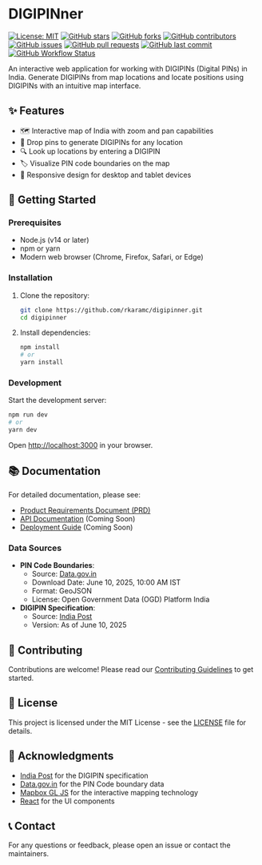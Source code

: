 # DIGIPINner

[![License: MIT](https://img.shields.io/badge/License-MIT-yellow.svg)](https://opensource.org/licenses/MIT)
[![GitHub stars](https://img.shields.io/github/stars/rkaramc/digipinner?style=social)](https://github.com/rkaramc/digipinner/stargazers) [![GitHub forks](https://img.shields.io/github/forks/rkaramc/digipinner?style=social)](https://github.com/rkaramc/digipinner/network/members) [![GitHub contributors](https://img.shields.io/github/contributors/rkaramc/digipinner)](https://github.com/rkaramc/digipinner/graphs/contributors)
[![GitHub issues](https://img.shields.io/github/issues/rkaramc/digipinner)](https://github.com/rkaramc/digipinner/issues) [![GitHub pull requests](https://img.shields.io/github/issues-pr/rkaramc/digipinner)](https://github.com/rkaramc/digipinner/pulls) [![GitHub last commit](https://img.shields.io/github/last-commit/rkaramc/digipinner)](https://github.com/rkaramc/digipinner/commits/main) [![GitHub Workflow Status](https://img.shields.io/github/actions/workflow/status/rkaramc/digipinner/ci.yml?branch=main)](https://github.com/rkaramc/digipinner/actions)

An interactive web application for working with DIGIPINs (Digital PINs) in India. Generate DIGIPINs from map locations and locate positions using DIGIPINs with an intuitive map interface.

## ✨ Features

- 🗺️ Interactive map of India with zoom and pan capabilities
- 📍 Drop pins to generate DIGIPINs for any location
- 🔍 Look up locations by entering a DIGIPIN
- 🏷️ Visualize PIN code boundaries on the map
- 📱 Responsive design for desktop and tablet devices

## 🚀 Getting Started

### Prerequisites

- Node.js (v14 or later)
- npm or yarn
- Modern web browser (Chrome, Firefox, Safari, or Edge)

### Installation

1. Clone the repository:
   ```bash
   git clone https://github.com/rkaramc/digipinner.git
   cd digipinner
   ```

2. Install dependencies:
   ```bash
   npm install
   # or
   yarn install
   ```

### Development

Start the development server:

```bash
npm run dev
# or
yarn dev
```

Open [http://localhost:3000](http://localhost:3000) in your browser.

## 📚 Documentation

For detailed documentation, please see:
- [Product Requirements Document (PRD)](docs/PRD.md)
- [API Documentation](#) (Coming Soon)
- [Deployment Guide](#) (Coming Soon)

### Data Sources

- **PIN Code Boundaries**: 
  - Source: [Data.gov.in](https://data.gov.in/catalog/all-india-pincode-boundary-geo-json)
  - Download Date: June 10, 2025, 10:00 AM IST
  - Format: GeoJSON
  - License: Open Government Data (OGD) Platform India
- **DIGIPIN Specification**: 
  - Source: [India Post](https://www.indiapost.gov.in/VAS/Pages/digipin.aspx)
  - Version: As of June 10, 2025

## 🤝 Contributing

Contributions are welcome! Please read our [Contributing Guidelines](CONTRIBUTING.md) to get started.

## 📄 License

This project is licensed under the MIT License - see the [LICENSE](LICENSE) file for details.

## 🙏 Acknowledgments

- [India Post](https://www.indiapost.gov.in/) for the DIGIPIN specification
- [Data.gov.in](https://data.gov.in/) for the PIN Code boundary data
- [Mapbox GL JS](https://docs.mapbox.com/mapbox-gl-js/) for the interactive mapping technology
- [React](https://reactjs.org/) for the UI components

## 📞 Contact

For any questions or feedback, please open an issue or contact the maintainers.
